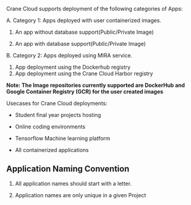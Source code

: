 

Crane Cloud supports deployment of the following categories of Apps:

A. Category 1: Apps deployed with user containerized images.
1. An app without database support(Public/Private Image)

2. An app with database support(Public/Private Image)

B. Category 2: Apps deployed using MIRA service.
1. App deployment using the Dockerhub registry
2. App deployment using the Crane Cloud Harbor registry

**Note: The Image repositories currently supported are DockerHub and Google Container Registry (GCR) for the user created images**

Usecases for Crane Cloud deployments:

* Student final year projects hosting

* Online coding environments

* Tensorflow Machine learning platform

* All containerized applications

## Application Naming Convention 

1. All application names should start with a letter.

2. Application names are only unique in a given Project

